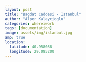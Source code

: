 ```yaml
---
layout: post
title: "Bagdat Caddesi - Istanbul"
author: "Alper Kalaycioglu"
categories: whereiwork
tags: [documentation]
image: assets/img/istanbul.jpg
amp: true
location:
  latitude: 40.958088
  longitude: 29.085200
---
```

